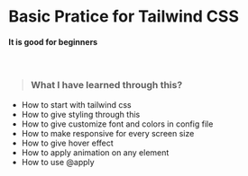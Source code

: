 # Basic Pratice for Tailwind CSS

#### It is good for beginners
<br/>

> ### What I have learned through this?

+ How to start with tailwind css
+ How to give styling through this 
+ How to give customize font and colors in config file
+ How to make responsive for every screen size
+ How to give hover effect
+ How to apply animation on any element
+ How to use @apply
